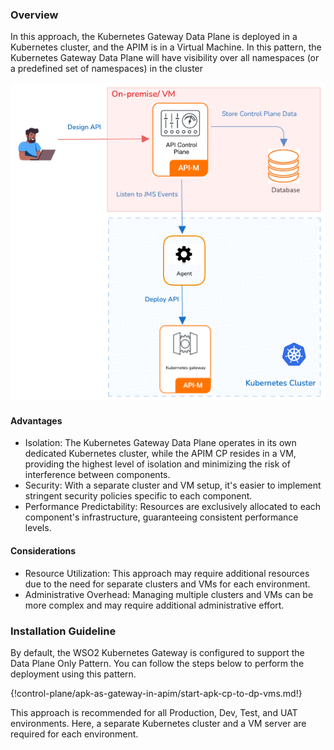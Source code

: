 ### Overview

In this approach, the Kubernetes Gateway Data Plane is deployed in a Kubernetes cluster, and the APIM is in a Virtual Machine. In this pattern, the Kubernetes Gateway Data Plane will have visibility over all namespaces (or a predefined set of namespaces) in the cluster

[![ap_cp_to_dp_vms](../../assets/img/deployment-patterns/vm--cp-dp.png)](../../assets/img/deployment-patterns/vm--cp-dp.png)

#### Advantages

* Isolation: The Kubernetes Gateway Data Plane operates in its own dedicated Kubernetes cluster, while the APIM CP resides in a VM, providing the highest level of isolation and minimizing the risk of interference between components.
* Security: With a separate cluster and VM setup, it's easier to implement stringent security policies specific to each component.
* Performance Predictability: Resources are exclusively allocated to each component's infrastructure, guaranteeing consistent performance levels.

#### Considerations

* Resource Utilization: This approach may require additional resources due to the need for separate clusters and VMs for each environment.
* Administrative Overhead: Managing multiple clusters and VMs can be more complex and may require additional administrative effort.

### Installation Guideline

By default, the WSO2 Kubernetes Gateway is configured to support the Data Plane Only Pattern. You can follow the steps below to perform the deployment using this pattern.

{!control-plane/apk-as-gateway-in-apim/start-apk-cp-to-dp-vms.md!}


This approach is recommended for all Production, Dev, Test, and UAT environments. Here, a separate Kubernetes cluster and a VM server are required for each environment.
